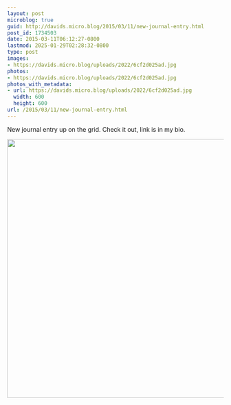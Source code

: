 ```yaml
---
layout: post
microblog: true
guid: http://davids.micro.blog/2015/03/11/new-journal-entry.html
post_id: 1734503
date: 2015-03-11T06:12:27-0800
lastmod: 2025-01-29T02:28:32-0800
type: post
images:
- https://davids.micro.blog/uploads/2022/6cf2d025ad.jpg
photos:
- https://davids.micro.blog/uploads/2022/6cf2d025ad.jpg
photos_with_metadata:
- url: https://davids.micro.blog/uploads/2022/6cf2d025ad.jpg
  width: 600
  height: 600
url: /2015/03/11/new-journal-entry.html
---
```

New journal entry up on the grid. Check it out, link is in my bio.

<img src="/uploads/2022/6cf2d025ad.jpg" width="600" height="600" alt="">
